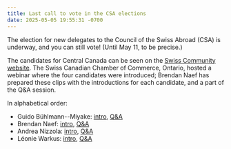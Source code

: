 ```yaml
---
title: Last call to vote in the CSA elections
date: 2025-05-05 19:55:31 -0700
---
```


The election for new delegates to the Council of the Swiss Abroad (CSA) is
underway, and you can still vote! (Until May 11, to be precise.)

The candidates for Central Canada can be seen on the [Swiss Community
website][osa]. The Swiss Canadian Chamber of Commerce, Ontario, hosted a
webinar where the four candidates were introduced; Brendan Naef has prepared
these clips with the introductions for each candidate, and a part of the Q&A
session.

In alphabetical order:

- Guido Bühlmann--Miyake: [intro][introG], [Q&A][qandaG]
- Brendan Naef: [intro][introB], [Q&A][qandaB]
- Andrea Nizzola: [intro][introA], [Q&A][qandaA]
- Léonie Warkus: [intro][introL], [Q&A][qandaL]

[osa]: <https://www.swisscommunity.org/de/elections/zentralisierte-online-direktwahlen/kandidatinnen/kanada>
[introG]: <https://youtu.be/ESa2oe9sUJE>
[qandaG]: <https://youtu.be/_Dv0OT_gPkI>
[introB]: <https://youtu.be/9AfXzMR-FSg>
[qandaB]: <https://youtu.be/G6109WKRros>
[introA]: <https://youtu.be/BeV9HrMWM3s>
[qandaA]: <https://youtu.be/C2pqXVdxo20>
[introL]: <https://youtu.be/QhCoTd9CuyE>
[qandaL]: <https://youtu.be/vugP9u5iezw>
